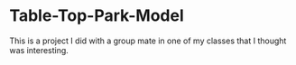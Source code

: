 # Table-Top-Park-Model
This is a project I did with a group mate in one of my classes that I thought was interesting.
